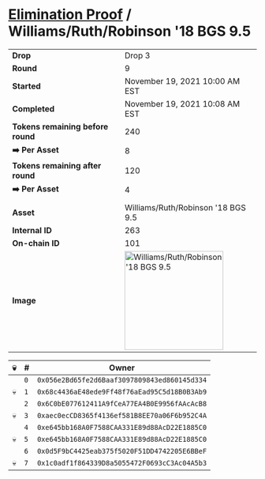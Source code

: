 # [Elimination Proof](./readme.md) / Williams/Ruth/Robinson &#039;18 BGS 9.5

|||
|---|---|
| **Drop** | Drop 3 |
| **Round** | 9 |
| **Started** | November 19, 2021 10:00 AM EST |
| **Completed** | November 19, 2021 10:08 AM EST |
| **Tokens remaining before round** | 240 |
| **➡️ Per Asset** | 8 |
| **Tokens remaining after round** | 120 |
| **➡️ Per Asset** | 4 |
| | |
| **Asset** | Williams/Ruth/Robinson &#039;18 BGS 9.5 |
| **Internal ID** | 263 |
| **On-chain ID** | 101 |
| **Image** | <img src="https://tcdn.blokpax.com/94d9199b-dc5d-44c1-8544-12ad6c8b03e5/89c461fa8ff97e0f99cba47bbafb1ba17e6b2918ee035ee5df6b124594cc1ab1.jpg" height="200" alt="Williams/Ruth/Robinson &#039;18 BGS 9.5" /> |


| 💀 | # | Owner |
| --- | --- | --- |
|  | `0` | `0x056e2Bd65fe2d6Baaf3097809843ed860145d334` |
| 💀 | `1` | `0x68c4436aE48ede9Ff48f76aEad95C5d18B0B3Ab9` |
|  | `2` | `0x6C0bE077612411A9fCeA77EA4B0E9956fAAcAcB8` |
| 💀 | `3` | `0xaec0ecCD8365f4136ef581B8EE70a06F6b952C4A` |
|  | `4` | `0xe645bb168A0F7588CAA331E89d88AcD22E1885C0` |
| 💀 | `5` | `0xe645bb168A0F7588CAA331E89d88AcD22E1885C0` |
|  | `6` | `0x0d5F9bC4425eab375f5020F51DD4742205E6BBeF` |
| 💀 | `7` | `0x1c0adf1f864339D8a5055472F0693cC3Ac04A5b3` |
